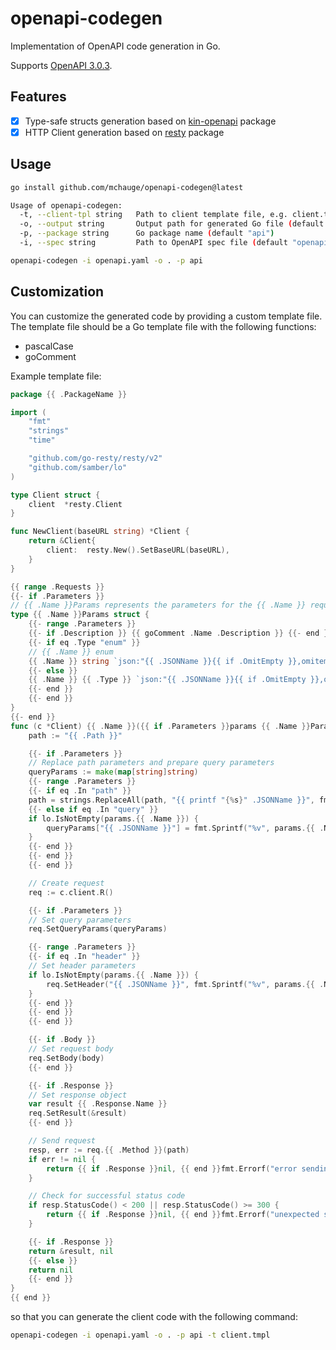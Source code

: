 # openapi-codegen

Implementation of OpenAPI code generation in Go.

Supports [OpenAPI 3.0.3](https://spec.openapis.org/oas/v3.0.3.html).

## Features

- [x] Type-safe structs generation based on [kin-openapi](https://github.com/getkin/kin-openapi) package
- [x] HTTP Client generation based on [resty](https://github.com/go-resty/resty) package

## Usage

```bash
go install github.com/mchauge/openapi-codegen@latest

Usage of openapi-codegen:
  -t, --client-tpl string   Path to client template file, e.g. client.tmpl
  -o, --output string       Output path for generated Go file (default ".")
  -p, --package string      Go package name (default "api")
  -i, --spec string         Path to OpenAPI spec file (default "openapi.yaml")

openapi-codegen -i openapi.yaml -o . -p api
```

## Customization

You can customize the generated code by providing a custom template file. The template file should be a Go template file with the following functions:
- pascalCase
- goComment

Example template file:
```go
package {{ .PackageName }}

import (
	"fmt"
	"strings"
	"time"

	"github.com/go-resty/resty/v2"
	"github.com/samber/lo"
)

type Client struct {
	client  *resty.Client
}

func NewClient(baseURL string) *Client {
	return &Client{
		client:  resty.New().SetBaseURL(baseURL),
	}
}

{{ range .Requests }}
{{- if .Parameters }}
// {{ .Name }}Params represents the parameters for the {{ .Name }} request
type {{ .Name }}Params struct {
	{{- range .Parameters }}
	{{- if .Description }} {{ goComment .Name .Description }} {{- end }}
	{{- if eq .Type "enum" }}
	// {{ .Name }} enum
	{{ .Name }} string `json:"{{ .JSONName }}{{ if .OmitEmpty }},omitempty{{ end }}"`
	{{- else }}
	{{ .Name }} {{ .Type }} `json:"{{ .JSONName }}{{ if .OmitEmpty }},omitempty{{ end }}"`
	{{- end }}
	{{- end }}
}
{{- end }}
func (c *Client) {{ .Name }}({{ if .Parameters }}params {{ .Name }}Params{{ end }}{{ if .Body }}, body {{ .Body.Name }} {{ end }}) ({{ if .Response }}*{{ .Response.Name }}, {{ end }}error) {
	path := "{{ .Path }}"

	{{- if .Parameters }}
	// Replace path parameters and prepare query parameters
	queryParams := make(map[string]string)
	{{- range .Parameters }}
	{{- if eq .In "path" }}
	path = strings.ReplaceAll(path, "{{ printf "{%s}" .JSONName }}", fmt.Sprintf("%v", params.{{ .Name }}))
	{{- else if eq .In "query" }}
	if lo.IsNotEmpty(params.{{ .Name }}) {
		queryParams["{{ .JSONName }}"] = fmt.Sprintf("%v", params.{{ .Name }})
	}
	{{- end }}
	{{- end }}
	{{- end }}

	// Create request
	req := c.client.R()

	{{- if .Parameters }}
	// Set query parameters
	req.SetQueryParams(queryParams)

	{{- range .Parameters }}
	{{- if eq .In "header" }}
	// Set header parameters
	if lo.IsNotEmpty(params.{{ .Name }}) {
		req.SetHeader("{{ .JSONName }}", fmt.Sprintf("%v", params.{{ .Name }}))
	}
	{{- end }}
	{{- end }}
	{{- end }}

	{{- if .Body }}
	// Set request body
	req.SetBody(body)
	{{- end }}

	{{- if .Response }}
	// Set response object
	var result {{ .Response.Name }}
	req.SetResult(&result)
	{{- end }}

	// Send request
	resp, err := req.{{ .Method }}(path)
	if err != nil {
		return {{ if .Response }}nil, {{ end }}fmt.Errorf("error sending request: %w", err)
	}

	// Check for successful status code
	if resp.StatusCode() < 200 || resp.StatusCode() >= 300 {
		return {{ if .Response }}nil, {{ end }}fmt.Errorf("unexpected status code: %d, body: %s", resp.StatusCode(), resp.String())
	}

	{{- if .Response }}
	return &result, nil
	{{- else }}
	return nil
	{{- end }}
}
{{ end }}
```

so that you can generate the client code with the following command:
```bash
openapi-codegen -i openapi.yaml -o . -p api -t client.tmpl
```
